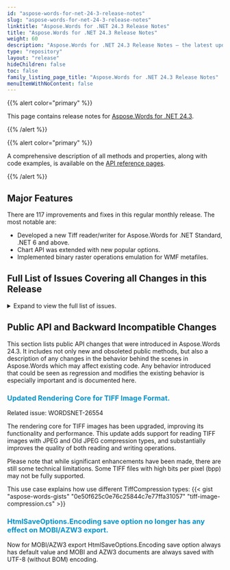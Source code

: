 ```yaml
---
id: "aspose-words-for-net-24-3-release-notes"
slug: "aspose-words-for-net-24-3-release-notes"
linktitle: "Aspose.Words for .NET 24.3 Release Notes"
title: "Aspose.Words for .NET 24.3 Release Notes"
weight: 60
description: "Aspose.Words for .NET 24.3 Release Notes – the latest updates and fixes."
type: "repository"
layout: "release"
hideChildren: false
toc: false
family_listing_page_title: "Aspose.Words for .NET 24.3 Release Notes"
menuItemWithNoContent: false
---
```


{{% alert color="primary" %}}

This page contains release notes for [Aspose.Words for .NET 24.3](https://www.nuget.org/packages/Aspose.Words/24.3.0).

{{% /alert %}}


{{% alert color="primary" %}}

A comprehensive description of all methods and properties, along with code examples, is available on the [API reference pages](https://reference.aspose.com/words/net/).

{{% /alert %}}

## Major Features

There are 117 improvements and fixes in this regular monthly release. The most notable are:

- Developed a new Tiff reader/writer for Aspose.Words for .NET Standard, .NET 6 and above.
- Chart API was extended with new popular options.
- Implemented binary raster operations emulation for WMF metafiles.

## Full List of Issues Covering all Changes in this Release

<details>
<summary>Expand to view the full list of issues.</summary>

|Key|Summary|Category|
| :- | :- | :- |
|WORDSNET-23404|Read and write table row widthAfter and widthBefore specified in percent units|New Feature
|WORDSNET-10633|Add support for the "vert" OpenType feature|New Feature
|WORDSNET-26554|Implement new Tiff reader/writer for .NetStandard/net6 based on BitMiracle.LibTiff.NET|New Feature
|WORDSNET-15898|Add feature to show/hide DataTable of chart|New Feature
|WORDSNET-25803|Add an ability to specify font of axis labels|New Feature
|WORDSNET-15891|Add feature to change the font size of Axis|New Feature
|WORDSNET-14235|Add feature to get/set the font of chart's elements|New Feature
|WORDSNET-15333|Support to modify font in existing chart|New Feature
|WORDSNET-23462|Use Word 2013 rules for hyphenation between pages and columns|New Feature
|WORDSNET-16583|cellspacing of a HTML table is not preserved in PDF|Enhencement
|WORDSNET-24901|Write Aspose.Words' version to AZW3 metadata when SaveOptions.ExportGeneratorName is enabled|Enhencement
|WORDSNET-10800|Incorrect NUMPAGES value in footer of document|Enhencement
|WORDSNET-22812|UpdateTableLayout breaks the table layout|Enhencement
|WORDSNET-14440|Table/Cell's width is changed after conversion from RTF to DOCX|Bug
|WORDSNET-15625|Width of table is increased in output PDF|Bug
|WORDSNET-10672|DOCX to PDF conversion issue with table's columns|Bug
|WORDSNET-10799|Incorrect page numbers in TOC field|Bug
|WORDSNET-11338|Table's layout is corrupted after conversion from DOC to PDF|Bug
|WORDSNET-12382|Shape position is changed after re-saving DOCX|Bug
|WORDSNET-22138|PDF output cuts off table / moves table too far off to the right|Bug
|WORDSNET-23655|Part of footer content is lost after rendering document|Bug
|WORDSNET-17037|DOCX to PDF - invalid table afer updateTableLayout()|Bug
|WORDSNET-26586|epub changes structure after load/save operations|Bug
|WORDSNET-26632|"INS sync failed" error when compare two documents|Bug
|WORDSNET-26529|Document.Compare throws System.InvalidOperationException|Bug
|WORDSNET-26610|System.InvalidOperationException exception without a message is thrown when saving a document to a stream|Bug
|WORDSNET-26542|Missed style element inside the head section with ToString|Bug
|WORDSNET-26378|InvalidCastException is thrown upon comparing document|Bug
|WORDSNET-26604|Incorrect formatting in footnotes after Merger|Bug
|WORDSNET-26603|Incorrect formatting for Heading style in Merger|Bug
|WORDSNET-26629|Font CourierNew is substituted with Times New Roman instead of Courier New|Bug
|WORDSNET-26599|Incorrect processing of Pattern color upon import PDF|Bug
|WORDSNET-26441|Application hangs upon updating fields|Bug
|WORDSNET-26437|Aspose.Words hangs upon updating fields|Bug
|WORDSNET-23670|Table column width is changed after open/save document|Bug
|WORDSNET-19759|Table formatting disturbed during appending documents|Bug
|WORDSNET-12590|Table's cells width are changed after re-saving DOCX|Bug
|WORDSNET-21613|Table contents are pushed toward right side of page after re-saving DOC|Bug
|WORDSNET-19902|Word Table formatting is changing while using Document.unprotect()|Bug
|WORDSNET-26544|Shadow is applied to text upon rendering|Bug
|WORDSNET-25722|Page size and orientation is changed after inserting HTML|Bug
|WORDSNET-26486|Linked SVG image in AZW3 document isn't displayed by calibre|Bug
|WORDSNET-26450|OLE object does not work after saving document as RTF second time|Bug
|WORDSNET-5289|Tables in RTF expand after rendering|Bug
|WORDSNET-6057|Width of merged table cell is calculated incorrectly|Bug
|WORDSNET-26171|Resetting italic does not work for runs inside office math|Bug
|WORDSNET-26536|Metered tests fail with 'There is no subscription' error|Bug
|WORDSNET-24165|AZW3 documents generated with non-default HtmlSaveOptions.Encoding cannot be opened|Bug
|WORDSNET-26617|The height of the bracket element, if last element inside is a bracket element|Bug
|WORDSNET-26531|Begining offset for wrapping formula if wrapIndent is zero|Bug
|WORDSNET-26609|Page numbers in TOC are incorrect after updating fields (Chinese)|Bug
|WORDSNET-26591|Incorrect offsets before and after script element due the neighbor element|Bug
|WORDSNET-26456|IndexOutOfRangeException is thrown upon saving document to TIFF|Bug
|WORDSNET-26512|TIFF image is inserted incorrectly in .NET Standard|Bug
|WORDSNET-26451|Paragraph in the table has heading style after importing MD|Bug
|WORDSNET-26509|Document.Compare throws System.InvalidOperationException: NC sync failed|Bug
|WORDSNET-26540|Field methods refactoring|Bug
|WORDSNET-26220|"Error! Not a valid bookmark self-reference." is shown after updating fields in the doucment|Bug
|WORDSNET-26420|Shapes are lost on document merging|Bug
|WORDSNET-26585|Dummy row is added after tbody in HTML|Bug
|WORDSNET-26413|Check whether Aspose.Words is vulnerable to CVE-2023-36884|Bug
|WORDSNET-26566|Empty page is added at the beginning of the document after comparing|Bug
|WORDSNET-26588|Content is missed after converting PDF to DOCX|Bug
|WORDSNET-26543|Shape is misplaced after rendering|Bug
|WORDSNET-26457|Odd shading appears in the rendered output|Bug
|WORDSNET-26402|StructuredDocumentTagRangeStart.GetChildNodes does not work as expected|Bug
|WORDSNET-25944|Incorrect table column widths on docx to pdf conversion|Bug
|WORDSNET-26000|Font size of the paragraph is changed after cloning an importing into another document|Bug
|WORDSNET-17728|Cover image is incorretly imported when converting from MOBI to DOCX|Bug
|WORDSNET-25580|DOCX to PDF: Numbering of list paragraphs incorrect|Bug
|WORDSNET-13784|Hebrew RTL text is getting reversed during Docx to Pdf conversion|Bug
|WORDSNET-26470|Underline is rendered with gap between list label and value|Bug
|WORDSNET-26568|IndexOutOfRangeException while building document layout|Bug
|WORDSNET-26526|IndexOutOfRangeException is thrown upon rendering document|Bug
|WORDSNET-26551|Part of content is moved to next page.|Bug
|WORDSNET-24849|Combination of non-breaking spaces and spaces is wrapped incorrectly in table cell|Bug
|WORDSNET-26229|Unrecognized character is shown at the end of the rich text SDT after exporting to PDF|Bug
|WORDSNET-26352|NullReferenceException is thrown upon rendering document|Bug
|WORDSNET-26309|Incorrect output DOCX document in .NET Standard|Bug
|WORDSNET-25607|Part of content is moved to previous page|Bug
|WORDSNET-25538|MHT to DOCX: Incorrect table alignment|Bug
|WORDSNET-26576|AiueoHalfWidth numbers replaced with english numbers in PDF|Bug
|WORDSNET-26347|NullReferenceException is thrown upon executing mail merge|Bug
|WORDSNET-26492|InvalidOperationException is thrown upon updating fields|Bug
|WORDSNET-26565|Incorrect line wrapping|Bug
|WORDSNET-26381|Inserting text to cell in XML-mapped cell-level structured document tag makes document corrupted|Bug
|WORDSNET-26485|Adding query string to image URL changes visual image size in output HTML|Bug
|WORDSNET-26484|Adding query string to image URL prevents WMF image from saving as SVG|Bug
|WORDSNET-26504|InvalidOperationException is thrown upon comparing document|Bug
|WORDSNET-26367|NullReferenceException is thrown upon inserting SVG|Bug
|WORDSNET-26539|Part of content is moved to next page|Bug
|WORDSNET-26479|The brackets in math formulas are wrapped incorrectly|Bug
|WORDSNET-26547|Metafile is rendered improperly in .NET Standard and Java|Bug
|WORDSNET-26614|NullReferenceException is thrown upon comparing documents|Bug
|WORDSNET-26439|Aspose.Words hangs upon updating fields|Bug
|WORDSNET-26455|Adobe Acrobat Reader and WPS office hang while printing PDF file produced by Aspose.Words|Bug
|WORDSNET-26608|Chinese text is wrapped improperly|Bug
|WORDSNET-21010|Merging sections appends suffix to paragraph anchor names when a doc is saved as HTML|Bug
|WORDSNET-26158|Image is rotated after conversion from MHTML|Bug
|WORDSNET-25987|Table goes outside page boundaries after inserting HTML.|Bug
|WORDSNET-12938|Combining tables corrupt table's layout|Bug
|WORDSNET-25671|Convert multipage Word document to Excel document with multiple sheets|Bug
|WORDSNET-26481|OutOfMemory Exception upon saving a Document parallel in PDF|Bug
|WORDSNET-26506|Shape position is incorrect after rendering|Bug
|WORDSNET-26584|SKIPIF field does not work with de-AT (German (Austria)) culture|Bug
|WORDSNET-26471|FailedJobRegistry when ShapeRenderer is used in Redis Queue |Bug
|WORDSNET-26640|InvalidOperationException is thrown upon comparing document|Bug
|WORDSNET-10857|Horizontal position of floater table is wrong|Bug
|WORDSNET-11545|Incorrect vertical position of shapes with effects|Bug
|WORDSNET-18398|Bad Calibri font DOCX to PDF rendering for Arabic|Bug
|WORDSNET-15767|Hebrew text becomes reverse after conversion from DOCX to PDF|Bug
|WORDSNET-16787|DOC to PDF conversion issue with Hebrew text direction right to left|Bug
|WORDSNET-19488|Table Indention wrong when table with cellpadding inserted from HTML|Bug
|WORDSNET-17653|DOCX to PDF conversion issue with Thai text rendering|Bug
|WORDSNET-5308|Part of content is moved to the previous page during rendering|Bug
|WORDSNET-5486|Position of Foot note is incorrect during rendering|Bug
|WORDSNET-19872|Content right aligned, truncated and lost in PDF|
</details>

## Public API and Backward Incompatible Changes

This section lists public API changes that were introduced in Aspose.Words 24.3. It includes not only new and obsoleted public methods, but also a description of any changes in the behavior behind the scenes in Aspose.Words which may affect existing code. Any behavior introduced that could be seen as regression and modifies the existing behavior is especially important and is documented here.

### <span style="color: #0593cb;">Updated Rendering Core for TIFF Image Format.</span>

Related issue: WORDSNET-26554

The rendering core for TIFF images has been upgraded, improving its functionality and performance. This update adds support for reading TIFF images with JPEG and Old JPEG compression types, and substantially improves the quality of both reading and writing operations.

Please note that while significant enhancements have been made, there are still some technical limitations. Some TIFF files with high bits per pixel (bpp) may not be fully supported.

This use case explains how use different TiffCompression types:
{{< gist "aspose-words-gists" "0e50f625c0e76c25844c7e77ffa31057" "tiff-image-compression.cs" >}}

### <span style="color: #0593cb;">HtmlSaveOptions.Encoding save option no longer has any effect on MOBI/AZW3 export.</span>

Now for MOBI/AZW3 export HtmlSaveOptions.Encoding save option always has default value and MOBI and AZW3 documents are always saved with UTF-8 (without BOM) encoding.